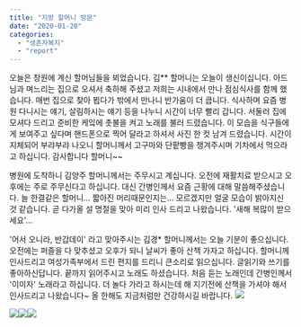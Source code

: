 ```yaml
---
title: "지방 할머니 방문"
date: "2020-01-20"
categories: 
  - "생존자복지"
  - "report"
---
```


오늘은 창원에 계신 할머님들을 뵈었습니다. 김\*\* 할머니는 오늘이 생신이십니다. 아드님과 며느리는 집으로 오셔서 축하해 주셨고 저희는 시내에서 만나 점심식사를 함께 했습니다. 매번 집으로 찾아 뵙다가 밖에서 만나니 반가움이 더 큽니다. 식사하며 요즘 병원 다니시는 얘기, 살림하시는 얘기 등을 나누니 시간이 너무 빨리 갑니다. 서둘러 집에 모셔다 드리고 준비한 케잌에 촛불을 켜고 노래를 불러 드렸습니다. 이 모습을 식구들에게 보여주고 싶다며 핸드폰으로 찍어 달라고 하셔서 사진 한 컷 남겨 드렸습니다. 시간이 지체되어 부랴부랴 나오니 할머니께서 고구마와 단팥빵을 챙겨주시며 기차에서 먹으라고 하십니다. 감사합니다 할머니~~

병원에 도착하니 김양주 할머니께서는 주무시고 계십니다. 오전에 재활치료 받으시고 오후에는 주로 주무신다고 하십니다. 대신 간병인께서 요즘 근황에 대해 말씀해주셨습니다. 늘 한결같은 할머니... 짧아진 머리때문인지는... 모르겠지만 얼굴 모습이 밝아지신 것 같습니다. 곧 다가올 설 명절을 맞아 미리 인사 드리고 나왔습니다. '새해 복많이 받으세요'...

'어서 오니라, 반갑데이' 라고 맞아주시는 김경\* 할머니께서는 오늘 기분이 좋으십니다. 오전에는 퍼즐을 다 맞추셨고 오후가 되니 날씨가 좋아 산책 가자고 하십니다. 할머니께 인사드리고 여성가족부에서 드린 편지를 드리니 큰소리로 읽으십니다. 글읽기와 쓰기를 좋아하신답니다. 끝까지 읽어주시고 노래도 하셨습니다. 처음 듣는 노래인데 간병인께서 '이미자' 노래라고 하십니다. 더 놀다 가라고 하시는데 해 지기전에 산책을 가셔야 해서 인사드리고 나왔습니다~ 올 한해도 지금처럼만 건강하시길 바랍니다. [![](http://womenandwar.net/kr/wp-content/uploads/2020/01/0120-방문사진8-1.jpg)](http://womenandwar.net/kr/wp-content/uploads/2020/01/0120-방문사진8-1.jpg) 

![](http://womenandwar.net/kr/wp-content/uploads/2020/01/0120-방문사진1-1.png)![](http://womenandwar.net/kr/wp-content/uploads/2020/01/0120-방문사진2-1.png)![](http://womenandwar.net/kr/wp-content/uploads/2020/01/0120-방문사진4-1.png)
